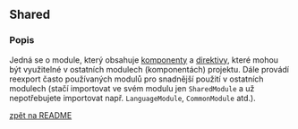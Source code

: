 ## Shared

### Popis

Jedná se o module, který obsahuje [komponenty](https://angular.io/docs/ts/latest/guide/architecture.html#!#components) a [direktivy](https://angular.io/docs/ts/latest/guide/architecture.html#!#directives), které mohou být využitelné v ostatních modulech (komponentách) projektu. Dále provádí reexport často používaných modulů pro snadnější použití v ostatních modulech (stačí importovat ve svém modulu jen `SharedModule` a už nepotřebujete importovat např. `LanguageModule`, `CommonModule` atd.).

[zpět na README](../README.md)
